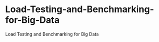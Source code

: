 Load-Testing-and-Benchmarking-for-Big-Data
==========================================

Load Testing and Benchmarking for Big Data
